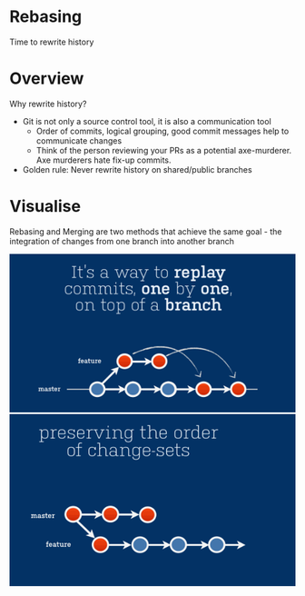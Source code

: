 # Rebasing

Time to rewrite history

# Overview

Why rewrite history?

* Git is not only a source control tool, it is also a communication tool
    * Order of commits, logical grouping, good commit messages help to communicate changes
    * Think of the person reviewing your PRs as a potential axe-murderer. Axe murderers hate fix-up commits.
* Golden rule: Never rewrite history on shared/public branches

# Visualise

Rebasing and Merging are two methods that achieve the same goal - the integration of changes from one branch into another branch


![rebase on master](img/01.gif)
![rebase on feature](img/02.gif)
